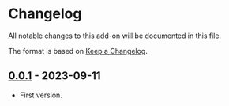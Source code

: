 # Changelog
All notable changes to this add-on will be documented in this file.

The format is based on [Keep a Changelog](https://keepachangelog.com/en/1.0.0/).

## [0.0.1] - 2023-09-11

- First version.

[0.0.1]: https://github.com/zaproxy/zap-extensions/releases/client-v0.0.1
